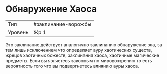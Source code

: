 # Обнаружение Хаоса

|         |         |
| ------- | ------- |
| Тип     | #заклинание-ворожбы  |
| Уровень | Жр 1    |

Это заклинание действует аналогично заклинанию обнаружение зла, за тем лишь исключением что определяет ауру хаотических существ, жрецов хаотичных божеств, заклинания хаоса, хаотичные магические предметы. Если вы являетесь законным по мировоззрению то есть вероятность того что вы подвергнетесь влиянию ауры хаоса.